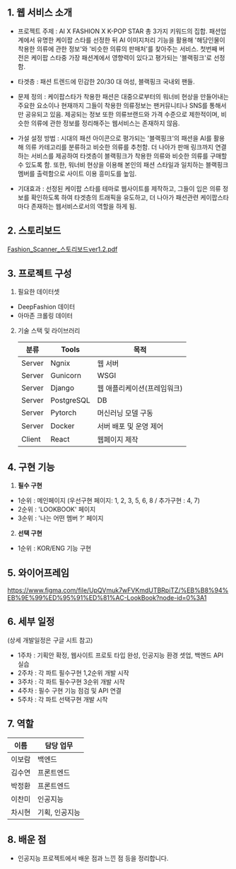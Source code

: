 ## 1. 웹 서비스 소개

+ 프로젝트 주제 : AI X FASHION X K-POP STAR 총 3가지 키워드의 집합. 패션업계에서 유명한 케이팝 스타를 선정한 뒤 AI 이미지처리 기능을 활용해 '해당인물이 착용한 의류에 관한 정보'와 '비슷한 의류의 판매처'를 찾아주는 서비스. 첫번째 버전은 케이팝 스타중 가장 패션계에서 영향력이 있다고 평가되는 '블랙핑크'로 선정함.

+ 타겟층 : 패션 트렌드에 민감한 20/30 대 여성, 블랙핑크 국내외 팬들.

+ 문제 정의 : 케이팝스타가 착용한 패션은 대중으로부터의 워너비 현상을 만들어내는 주요한 요소이나 현재까지 그들이 착용한 의류정보는 팬커뮤니티나 SNS를 통해서만 공유되고 있음. 제공되는 정보 또한 의류브랜드와 가격 수준으로 제한적이며, 비슷한 의류에 관한 정보를 정리해주는 웹서비스는 존재하지 않음.
 
+ 가설 설정 방법 : 시대의 패션 아이콘으로 평가되는 '블랙핑크'의 패션을 AI를 활용해 의류 카테고리를 분류하고 비슷한 의류를 추천함. 더 나아가 판매 링크까지 연결하는 서비스를 제공하여 타겟층이 블랙핑크가 착용한 의류와 비슷한 의류를 구매할 수 있도록 함. 또한, 워너비 현상을 이용해 본인의 패션 스타일과 일치하는 블랙핑크 멤버를 출력함으로 사이트 이용 흥미도를 높임.

+ 기대효과 : 선정된 케이팝 스타를 테마로 웹사이트를 제작하고, 그들이 입은 의류 정보를 확인하도록 하여 타겟층의 트래픽을 유도하고, 더 나아가 패션관련 케이팝스타마다 존재하는 웹서비스로서의 역할을 하게 됨.

## 2. 스토리보드
[Fashion_Scanner_스토리보드ver1.2.pdf](docs/Fashion_Scanner_스토리보드ver1.2.pdf)

## 3. 프로젝트 구성
1. 필요한 데이터셋
+ DeepFashion 데이터
+ 아마존 크롤링 데이터

2. 기술 스택 및 라이브러리

    | 분류 | Tools | 목적 |
    | ------ | ------ | ------ |
    | Server | Ngnix | 웹 서버 |
    | Server | Gunicorn | WSGI |
    |Server | Django | 웹 애플리케이션(프레임워크) |
    |Server | PostgreSQL | DB |
    |Server | Pytorch | 머신러닝 모델 구동 |
    |Server | Docker | 서버 배포 및 운영 제어|
    |Client | React | 웹페이지 제작 |


## 4. 구현 기능
1. **필수 구현**
+ 1순위 : 메인페이지 (우선구현 페이지: 1, 2, 3, 5, 6, 8 / 추가구현 : 4, 7)
+ 2순위 : 'LOOKBOOK' 페이지
+ 3순위 : '나는 어떤 멤버 ?' 페이지

2. **선택 구현**
+ 1순위 : KOR/ENG 기능 구현

## 5. 와이어프레임 

https://www.figma.com/file/UpQVmuk7wFVKmdUTBRpiTZ/%EB%B8%94%EB%9E%99%ED%95%91%ED%81%AC-LookBook?node-id=0%3A1



## 6. 세부 일정 
(상세 개발일정은 구글 시트 참고)
+ 1주차 : 기획안 확정, 웹사이트 프로토 타입 완성, 인공지능 환경 셋업, 백엔드 API 실습
+ 2주차 : 각 파트 필수구현 1,2순위 개발 시작
+ 3주차 : 각 파트 필수구현 3순위 개발 시작
+ 4주차 : 필수 구현 기능 점검 및 API 연결
+ 5주차 : 각 파트 선택구현 개발 시작

## 7. 역할

| 이름 | 담당 업무 |
| ------ | ------ |
| 이보람 | 백엔드 |
| 김수연 | 프론트엔드 |
| 박정환 | 프론트엔드 |
| 이찬미 | 인공지능 |
| 차시현 | 기획, 인공지능 |


## 8. 배운 점
- 인공지능 프로젝트에서 배운 점과 느낀 점 등을 정리합니다.
